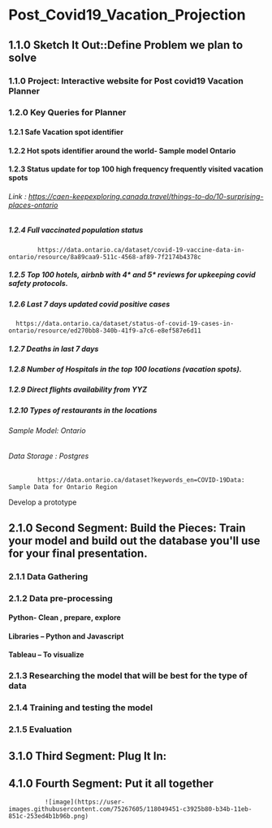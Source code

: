 # Post_Covid19_Vacation_Projection 



## 1.1.0 Sketch It Out::Define Problem we plan to solve 

### 1.1.0 Project: Interactive website for Post covid19 Vacation Planner
### 1.2.0 Key Queries for Planner 
#### 1.2.1 Safe Vacation spot identifier 
#### 1.2.2 Hot spots identifier around the world- Sample model Ontario 
#### 1.2.3 Status update for top 100 high frequency frequently visited vacation spots
###### Link : https://caen-keepexploring.canada.travel/things-to-do/10-surprising-places-ontario
##### 1.2.4 Full vaccinated population status 
            https://data.ontario.ca/dataset/covid-19-vaccine-data-in-ontario/resource/8a89caa9-511c-4568-af89-7f2174b4378c
##### 1.2.5 Top 100 hotels, airbnb with 4* and 5* reviews for upkeeping covid safety protocols.
##### 1.2.6 Last 7 days updated covid positive cases
      https://data.ontario.ca/dataset/status-of-covid-19-cases-in-ontario/resource/ed270bb8-340b-41f9-a7c6-e8ef587e6d11
##### 1.2.7 Deaths in last 7 days 
##### 1.2.8 Number of Hospitals in the top 100 locations (vacation spots).
##### 1.2.9 Direct flights availability from YYZ 
##### 1.2.10 Types of restaurants in the locations 
###### Sample Model: Ontario 
###### Data Storage : Postgres
            https://data.ontario.ca/dataset?keywords_en=COVID-19Data: Sample Data for Ontario Region
Develop a prototype 

## 2.1.0 Second Segment: Build the Pieces: Train your model and build out the database you'll use for your final presentation.
### 2.1.1 Data Gathering
### 2.1.2 Data pre-processing
#### Python- Clean , prepare, explore
#### Libraries – Python and Javascript 
#### Tableau – To visualize 
### 2.1.3 Researching the model that will be best for the type of data
### 2.1.4 Training and testing the model
### 2.1.5 Evaluation


## 3.1.0 Third Segment: Plug It In: 
## 4.1.0 Fourth Segment: Put it all together 
              ![image](https://user-images.githubusercontent.com/75267605/118049451-c3925b80-b34b-11eb-851c-253ed4b1b96b.png)
